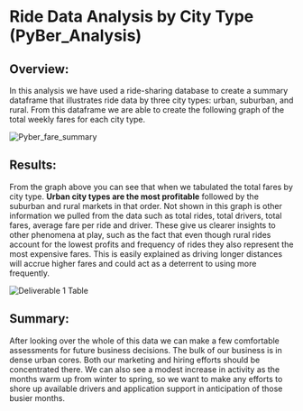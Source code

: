 # Ride Data Analysis by City Type (PyBer_Analysis)

## Overview:

In this analysis we have used a ride-sharing database to create a summary dataframe that illustrates ride data by three city types: urban, suburban, and rural. From this dataframe we are able to create the following graph of the total weekly fares for each city type.

![Pyber_fare_summary](https://user-images.githubusercontent.com/80495032/115172527-76480480-a093-11eb-8897-a25a19c75f03.png)

## Results:

From the graph above you can see that when we tabulated the total fares by city type. **Urban city types are the most profitable** followed by the suburban and rural markets in that order. Not shown in this graph is other information we pulled from the data such as total rides, total drivers, total fares, average fare per ride and driver. These give us clearer insights to other phenomena at play, such as the fact that even though rural rides account for the lowest profits and frequency of rides they also represent the most expensive fares. This is easily explained as driving longer distances will accrue higher fares and could act as a deterrent to using more frequently. 

![Deliverable 1 Table](https://user-images.githubusercontent.com/80495032/115172543-7ea03f80-a093-11eb-86f2-16dce7d9c29a.png)

## Summary:


After looking over the whole of this data we can make a few comfortable assessments for future business decisions. The bulk of our business is in dense urban cores. Both our marketing and hiring efforts should be concentrated there. We can also see a modest increase in activity as the months warm up from winter to spring, so we want to make any efforts to shore up available drivers and application support in anticipation of those busier months. 
